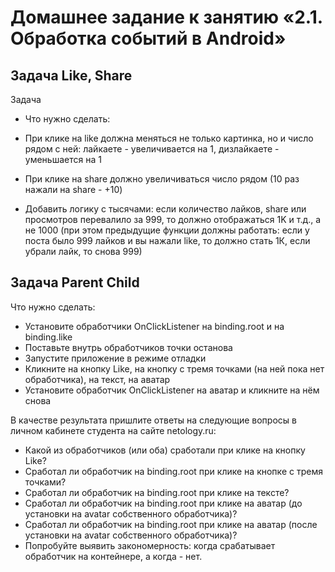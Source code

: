 # Домашнее задание к занятию «2.1. Обработка событий в Android»

## Задача Like, Share

Задача

- Что нужно сделать:

- При клике на like должна меняться не только картинка, но и число рядом с ней: лайкаете - увеличивается на 1, дизлайкаете - уменьшается на 1
- При клике на share должно увеличиваться число рядом (10 раз нажали на share - +10)
- Добавить логику с тысячами: если количество лайков, share или просмотров перевалило за 999, то должно отображаться 1K и т.д., а не 1000 (при этом предыдущие функции должны работать: если у поста было 999 лайков и вы нажали like, то должно стать 1К, если убрали лайк, то снова 999)

## Задача Parent Child

Что нужно сделать:

- Установите обработчики OnClickListener на binding.root и на binding.like
- Поставьте внутрь обработчиков точки останова
- Запустите приложение в режиме отладки
- Кликните на кнопку Like, на кнопку с тремя точками (на ней пока нет обработчика), на текст, на аватар
- Установите обработчик OnClickListener на аватар и кликните на нём снова

В качестве результата пришлите ответы на следующие вопросы в личном кабинете студента на сайте netology.ru:

- Какой из обработчиков (или оба) сработали при клике на кнопку Like?
- Сработал ли обработчик на binding.root при клике на кнопке с тремя точками?
- Сработал ли обработчик на binding.root при клике на тексте?
- Сработал ли обработчик на binding.root при клике на аватар (до установки на avatar собственного обработчика)?
- Сработал ли обработчик на binding.root при клике на аватар (после установки на avatar собственного обработчика)?
- Попробуйте выявить закономерность: когда срабатывает обработчик на контейнере, а когда - нет.